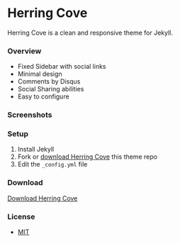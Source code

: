 Herring Cove
============

Herring Cove is a clean and responsive theme for Jekyll. 


### Overview 

* Fixed Sidebar with social links
* Minimal design 
* Comments by Disqus
* Social Sharing abilities 
* Easy to configure

### Screenshots

### Setup

1. Install Jekyll
2. Fork or [download Herring Cove](https://github.com/arnp/herring-cove/archive/master.zip) this theme repo
3. Edit the `_config.yml` file


### Download

[Download Herring Cove](https://github.com/arnp/herring-cove/archive/master.zip)

### License
* [MIT](http://opensource.org/licenses/MIT)
